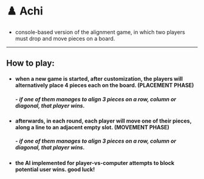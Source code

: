 # ♟️ Achi
* console-based version of the alignment game, in which two players must drop and move pieces on a board.
----  
## How to play: 

* #### when a new game is started, after customization, the players will alternatively place 4 pieces each on the board. (PLACEMENT PHASE)   
     ##### - if one of them manages to align 3 pieces on a row, column or diagonal, that player wins.

* #### afterwards, in each round, each player will move one of their pieces, along a line to an adjacent empty slot. (MOVEMENT PHASE)
     ##### - if one of them manages to align 3 pieces on a row, column or diagonal, that player wins.  

* #### the AI implemented for player-vs-computer attempts to block potential user wins. good luck!
